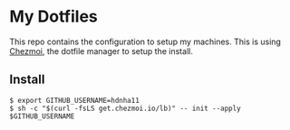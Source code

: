 # My Dotfiles

This repo contains the configuration to setup my machines. This is using [Chezmoi](https://chezmoi.io), the dotfile manager to setup the install.

## Install

```shell
$ export GITHUB_USERNAME=hdnha11
$ sh -c "$(curl -fsLS get.chezmoi.io/lb)" -- init --apply $GITHUB_USERNAME
```
